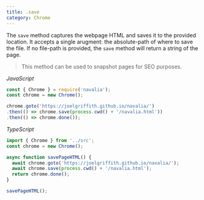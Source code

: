 ```yaml
---
title: .save
category: Chrome
---
```


The `save` method captures the webpage HTML and saves it to the provided location. It accepts a single arugment: the absolute-path of where to save the file. If no file-path is provided, the `save` method will return a string of the page.

> This method can be used to snapshot pages for SEO purposes.

*JavaScript*
```js
const { Chrome } = require('navalia');
const chrome = new Chrome();

chrome.goto('https://joelgriffith.github.io/navalia/')
.then(() => chrome.save(process.cwd() + '/navalia.html'))
.then(() => chrome.done());
```

*TypeScript*
```ts
import { Chrome } from '../src';
const chrome = new Chrome();

async function savePageHTML() {
  await chrome.goto('https://joelgriffith.github.io/navalia/');
  await chrome.save(process.cwd() + '/navalia.html');
  return chrome.done();
}

savePageHTML();
```
